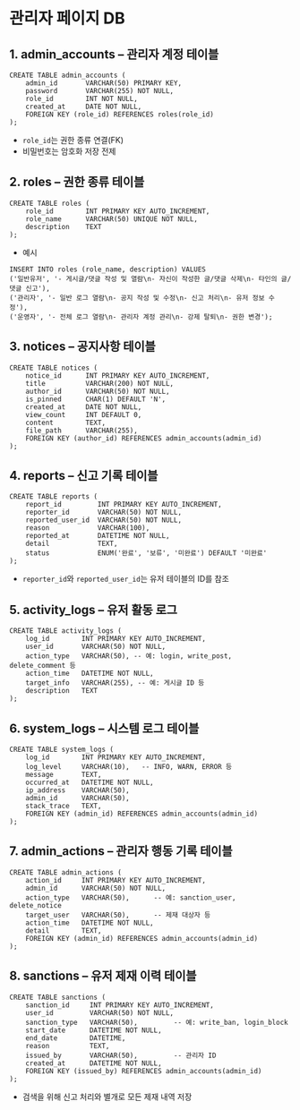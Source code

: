 # 관리자 페이지 DB
## 1. admin_accounts – 관리자 계정 테이블
```{sql}
CREATE TABLE admin_accounts (
    admin_id       VARCHAR(50) PRIMARY KEY,
    password       VARCHAR(255) NOT NULL,
    role_id        INT NOT NULL,
    created_at     DATE NOT NULL,
    FOREIGN KEY (role_id) REFERENCES roles(role_id)
);
```
+ `role_id`는 권한 종류 연결(FK)
+ 비밀번호는 암호화 저장 전제

## 2. roles – 권한 종류 테이블
```{sql}
CREATE TABLE roles (
    role_id        INT PRIMARY KEY AUTO_INCREMENT,
    role_name      VARCHAR(50) UNIQUE NOT NULL,
    description    TEXT
);
```
+ 예시
```{sql}
INSERT INTO roles (role_name, description) VALUES
('일반유저', '- 게시글/댓글 작성 및 열람\n- 자신이 작성한 글/댓글 삭제\n- 타인의 글/댓글 신고'),
('관리자', '- 일반 로그 열람\n- 공지 작성 및 수정\n- 신고 처리\n- 유저 정보 수정'),
('운영자', '- 전체 로그 열람\n- 관리자 계정 관리\n- 강제 탈퇴\n- 권한 변경');
```


## 3. notices – 공지사항 테이블
```{sql}
CREATE TABLE notices (
    notice_id      INT PRIMARY KEY AUTO_INCREMENT,
    title          VARCHAR(200) NOT NULL,
    author_id      VARCHAR(50) NOT NULL,
    is_pinned      CHAR(1) DEFAULT 'N',
    created_at     DATE NOT NULL,
    view_count     INT DEFAULT 0,
    content        TEXT,
    file_path      VARCHAR(255),
    FOREIGN KEY (author_id) REFERENCES admin_accounts(admin_id)
);
```


## 4. reports – 신고 기록 테이블
```{sql}
CREATE TABLE reports (
    report_id         INT PRIMARY KEY AUTO_INCREMENT,
    reporter_id       VARCHAR(50) NOT NULL,
    reported_user_id  VARCHAR(50) NOT NULL,
    reason            VARCHAR(100),
    reported_at       DATETIME NOT NULL,
    detail            TEXT,
    status            ENUM('완료', '보류', '미완료') DEFAULT '미완료'
);
```
+ `reporter_id`와 `reported_user_id`는 유저 테이블의 ID를 참조

## 5. activity_logs – 유저 활동 로그
```{sql}
CREATE TABLE activity_logs (
    log_id        INT PRIMARY KEY AUTO_INCREMENT,
    user_id       VARCHAR(50) NOT NULL,
    action_type   VARCHAR(50), -- 예: login, write_post, delete_comment 등
    action_time   DATETIME NOT NULL,
    target_info   VARCHAR(255), -- 예: 게시글 ID 등
    description   TEXT
);
```


## 6. system_logs – 시스템 로그 테이블
```{sql}
CREATE TABLE system_logs (
    log_id        INT PRIMARY KEY AUTO_INCREMENT,
    log_level     VARCHAR(10),   -- INFO, WARN, ERROR 등
    message       TEXT,
    occurred_at   DATETIME NOT NULL,
    ip_address    VARCHAR(50),
    admin_id      VARCHAR(50),
    stack_trace   TEXT,
    FOREIGN KEY (admin_id) REFERENCES admin_accounts(admin_id)
);
```


## 7. admin_actions – 관리자 행동 기록 테이블
```{sql}
CREATE TABLE admin_actions (
    action_id     INT PRIMARY KEY AUTO_INCREMENT,
    admin_id      VARCHAR(50) NOT NULL,
    action_type   VARCHAR(50),      -- 예: sanction_user, delete_notice
    target_user   VARCHAR(50),      -- 제재 대상자 등
    action_time   DATETIME NOT NULL,
    detail        TEXT,
    FOREIGN KEY (admin_id) REFERENCES admin_accounts(admin_id)
);
```


## 8. sanctions – 유저 제재 이력 테이블
```{sql}
CREATE TABLE sanctions (
    sanction_id     INT PRIMARY KEY AUTO_INCREMENT,
    user_id         VARCHAR(50) NOT NULL,
    sanction_type   VARCHAR(50),         -- 예: write_ban, login_block
    start_date      DATETIME NOT NULL,
    end_date        DATETIME,
    reason          TEXT,
    issued_by       VARCHAR(50),         -- 관리자 ID
    created_at      DATETIME NOT NULL,
    FOREIGN KEY (issued_by) REFERENCES admin_accounts(admin_id)
);
```
+ 검색을 위해 신고 처리와 별개로 모든 제재 내역 저장
